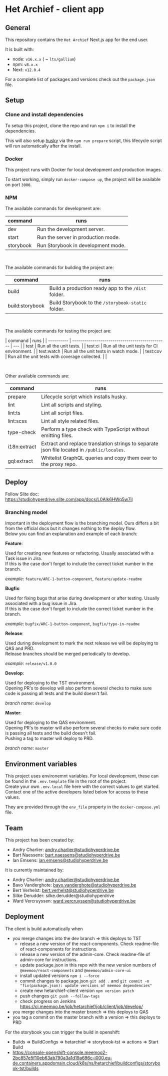 # Het Archief - client app

## General

This repository contains the `Het Archief` Next.js app for the end user.

It is built with:

-   node: `v16.x.x` ( ~ `lts/gallium`)
-   npm: `v8.x.x`
-   Next: `v12.0.4`

For a complete list of packages and versions check out the `package.json` file.

## Setup

### Clone and install dependencies

To setup this project, clone the repo and run `npm i` to install the dependencies.

This will also setup [husky](https://github.com/typicode/husky) via the `npm run prepare` script, this lifecycle script
will run automatically after the install.

### Docker

This project runs with Docker for local development and production images.

To start working, simply run `docker-compose up`, the project will be available on port `3000`.

### NPM

The available commands for development are:

| command   | runs                               |
| --------- | ---------------------------------- |
| dev       | Run the development server.        |
| start     | Run the server in production mode. |
| storybook | Run Storybook in development mode. |

<br>

The available commands for building the project are:

| command         | runs                                                |
| --------------- | --------------------------------------------------- |
| build           | Build a production ready app to the `/dist` folder. |
| build:storybook | Build Storybook to the `/storybook-static` folder.  |

<br>

The available commands for testing the project are:

| command    | runs                                            |
| ---------- | ----------------------------------------------- | --- |
| test       | Run all the unit tests.                         |
| test:ci    | Run all the unit tests for CI environment.      |
| test:watch | Run all the unit tests in watch mode.           |
| test:cov   | Run all the unit tests with coverage collected. |     |

<br>

Other available commands are:

| command      | runs                                                                                        |
| ------------ | ------------------------------------------------------------------------------------------- |
| prepare      | Lifecycle script which installs husky.                                                      |
| lint         | Lint all scripts and styling.                                                               |
| lint:ts      | Lint all script files.                                                                      |
| lint:scss    | Lint all style related files.                                                               |
| type-check   | Perform a type check with TypeScript without emitting files.                                |
| i18n:extract | Extract and replace translation strings to separate json file located in `/public/locales`. |
| gql:extract  | Whitelist GraphQL queries and copy them over to the proxy repo.                             |

## Deploy

Follow Slite doc: https://studiohyperdrive.slite.com/app/docs/L0Alk6HWq5w7il

### Branching model

Important in the deployment flow is the branching model. Ours differs a bit from the official docs but it changes
nothing to the deploy flow.  
Below you can find an explanation and example of each branch:

**Feature**:

Used for creating new features or refactoring. Usually associated with a Task issue in Jira.  
If this is the case don't forget to include the correct ticket number in the branch.

_example_: `feature/ARC-1-button-component`, `feature/update-readme`

**Bugfix**:

Used for fixing bugs that arise during development or after testing. Usually associated with a bug issue in Jira.  
If this is the case don't forget to include the correct ticket number in the branch.

_example_: `bugfix/ARC-1-button-component`, `bugfix/typo-in-readme`

**Release**:

Used during development to mark the next release we will be deploying to QAS and PRD.  
Release branches should be merged periodically to develop.

_example_: `release/v1.0.0`

**Develop**:

Used for deploying to the TST environment.  
Opening PR's to develop will also perform several checks to make sure code is passing all tests and the build doesn't
fail.

_branch name_: `develop`

**Master**:

Used for deploying to the QAS environment.  
Opening PR's to master will also perform several checks to make sure code is passing all tests and the build doesn't
fail.  
Pushing a tag to master will deploy to PRD.

_branch name_: `master`

## Environment variables

This project uses environemnt variables. For local development, these can be found in the
`.env.template` file in the root of the project.  
Create your own `.env.local` file here with the correct values to get started. Contact one of the active developers
listed below for access to these values.

They are provided through the `env_file` property in the `docker-compose.yml` file.

## Team

This project has been created by:

-   Andry Charlier: andry.charlier@studiohyperdrive.be
-   Bart Naessens: bart.naessens@studiohyperdrive.be
-   Ian Emsens: ian.emsens@studiohyperdrive.be

It is currently maintained by:

-   Andry Charlier: andry.charlier@studiohyperdrive.be
-   Bavo Vanderghote: bavo.vanderghote@studiohyperdrive.be
-   Bert Verhelst: bert.verhelst@studiohyperdrive.be
-   Silke Derudder: silke.derudder@studiohyperdrive
-   Ward Vercruyssen: ward.vercruyssen@studiohyperdrive.be

## Deployment

The client is build automatically when

-   you merge changes into the dev branch => this deploys to TST
    -   release a new version of the react-components. Check readme-file of react-components for instructions.
    -   release a new version of the admin-core. Check readme-file of admin-core for instructions.
    -   update package.json in this repo with the new version numbers of `@meemoo/react-components` and `@meemoo/admin-core-ui`
    -   install updated versions `npm i --force`
    -   commit changes to package.json `git add .` and `git commit -m "fix(package.json): update versions of meemoo dependencies"`
    -   create new hetarchief-client version `npm version patch`
    -   push changes `git push --follow-tags`
    -   check progress on Jenkins https://ci.meemoo.be/job/hetarchief/job/client/job/develop/
-   you merge changes into the master branch => this deploys to QAS
-   you tag a commit on the master branch with a version => this deploys to PRD

For the storybook you can trigger the build in openshift:

-   Builds => BuildConfigs => hetarchief => storybook-tst => actions => Start Build
-   https://console-openshift-console.meemoo2-2bc857e5f10eb63ab790a3a1d19a696c-i000.eu-de.containers.appdomain.cloud/k8s/ns/hetarchief/buildconfigs/storybook-tst/builds
